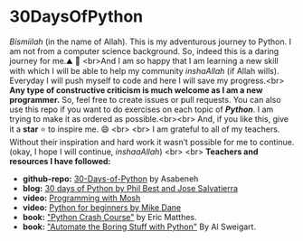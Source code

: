 # 30DaysOfPython
*Bismiilah* (in the name of Allah). This is my adventurous journey to Python. I am not from a computer science background. So, indeed this is a daring journey for me.:mountain: :wave:
<br\>And I am so happy that I am learning a new skill with which I will be able to help my community *inshaAllah* (if Allah wills). Everyday I will push myself to code and here I will save my progress.<br\>
**Any type of constructive criticism is much welcome as I am a new programmer.** So, feel free to create issues or pull requests. You can also use this repo if you want to do exercises on each topic of ***Python***. I am trying to make it as ordered as possible.<br\><br\>
And, if you like this, give it a **star** :star: to inspire me. :smile: <br\>
<br\>
I am grateful to all of my teachers. Without their inspiration and hard work it wasn’t possible for me to continue. (okay, I hope I will continue, *inshaaAllah*) <br\> <br\>
**Teachers and resources I have followed:**

- **github-repo:** [30-Days-of-Python](https://github.com/Asabeneh/30-Days-Of-Python) by Asabeneh
- **blog:** [30 days of Python by Phil Best and Jose Salvatierra](https://blog.tecladocode.com/)
- **video:** [Programming with Mosh](https://youtu.be/_uQrJ0TkZlc)
- **video:** [Python for beginners by Mike Dane](https://youtu.be/rfscVS0vtbw)
- **book:** ["Python Crash Course"](https://ehmatthes.github.io/pcc/) by Eric Matthes.
- **book:** ["Automate the Boring Stuff with Python"](https://automatetheboringstuff.com/) By Al Sweigart.